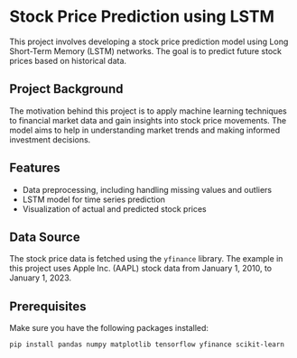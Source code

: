 # Stock Price Prediction using LSTM

This project involves developing a stock price prediction model using Long Short-Term Memory (LSTM) networks. The goal is to predict future stock prices based on historical data.

## Project Background

The motivation behind this project is to apply machine learning techniques to financial market data and gain insights into stock price movements. The model aims to help in understanding market trends and making informed investment decisions.

## Features

- Data preprocessing, including handling missing values and outliers
- LSTM model for time series prediction
- Visualization of actual and predicted stock prices

## Data Source

The stock price data is fetched using the `yfinance` library. The example in this project uses Apple Inc. (AAPL) stock data from January 1, 2010, to January 1, 2023.

## Prerequisites

Make sure you have the following packages installed:

```bash
pip install pandas numpy matplotlib tensorflow yfinance scikit-learn
